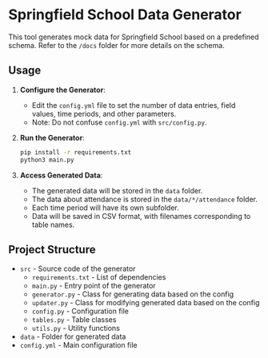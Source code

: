 # Springfield School Data Generator

This tool generates mock data for Springfield School based on a predefined schema. Refer to the `/docs` folder for more details on the schema.

## Usage

1. **Configure the Generator**:
    - Edit the `config.yml` file to set the number of data entries, field values, time periods, and other parameters.
    - Note: Do not confuse `config.yml` with `src/config.py`.

2. **Run the Generator**:
    ```sh
    pip install -r requirements.txt
    python3 main.py
    ```

3. **Access Generated Data**:
    - The generated data will be stored in the `data` folder.
    - The data about attendance is stored in the `data/*/attendance` folder.
    - Each time period will have its own subfolder.
    - Data will be saved in CSV format, with filenames corresponding to table names.

## Project Structure

- `src` - Source code of the generator
  - `requirements.txt` - List of dependencies
  - `main.py` - Entry point of the generator
  - `generator.py` - Class for generating data based on the config
  - `updater.py` - Class for modifying generated data based on the config
  - `config.py` - Configuration file
  - `tables.py` - Table classes
  - `utils.py` - Utility functions
- `data` - Folder for generated data
- `config.yml` - Main configuration file
